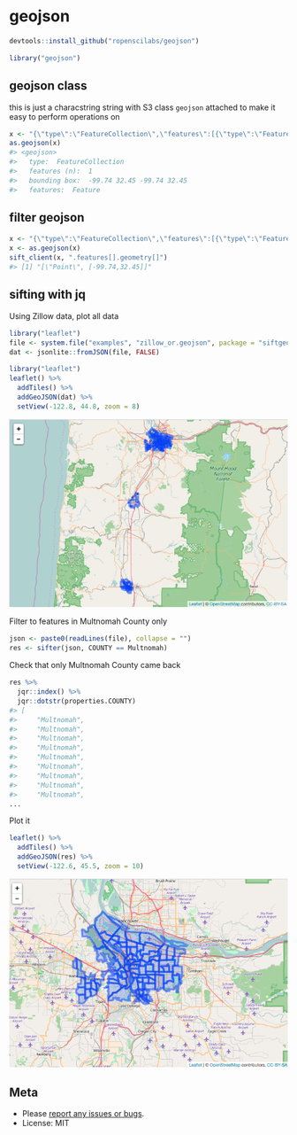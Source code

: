 geojson
=======




```r
devtools::install_github("ropenscilabs/geojson")
```


```r
library("geojson")
```

## geojson class

this is just a characstring string with S3 class `geojson` attached to make it easy to perform operations on


```r
x <- "{\"type\":\"FeatureCollection\",\"features\":[{\"type\":\"Feature\",\"geometry\":{\"type\":\"Point\",\"coordinates\":[-99.74,32.45]},\"properties\":{}}]}"
as.geojson(x)
#> <geojson> 
#>   type:  FeatureCollection 
#>   features (n):  1 
#>   bounding box:  -99.74 32.45 -99.74 32.45 
#>   features:  Feature
```

## filter geojson


```r
x <- "{\"type\":\"FeatureCollection\",\"features\":[{\"type\":\"Feature\",\"geometry\":{\"type\":\"Point\",\"coordinates\":[-99.74,32.45]},\"properties\":{}}]}"
x <- as.geojson(x)
sift_client(x, ".features[].geometry[]")
#> [1] "[\"Point\", [-99.74,32.45]]"
```

## sifting with jq

Using Zillow data, plot all data


```r
library("leaflet")
file <- system.file("examples", "zillow_or.geojson", package = "siftgeojson")
dat <- jsonlite::fromJSON(file, FALSE)
```


```r
library("leaflet")
leaflet() %>%
  addTiles() %>%
  addGeoJSON(dat) %>%
  setView(-122.8, 44.8, zoom = 8)
```

![alldata](inst/img/one.png)

Filter to features in Multnomah County only


```r
json <- paste0(readLines(file), collapse = "")
res <- sifter(json, COUNTY == Multnomah)
```

Check that only Multnomah County came back


```r
res %>%
  jqr::index() %>%
  jqr::dotstr(properties.COUNTY)
#> [
#>     "Multnomah",
#>     "Multnomah",
#>     "Multnomah",
#>     "Multnomah",
#>     "Multnomah",
#>     "Multnomah",
#>     "Multnomah",
#>     "Multnomah",
#>     "Multnomah",
...
```

Plot it


```r
leaflet() %>%
  addTiles() %>%
  addGeoJSON(res) %>%
  setView(-122.6, 45.5, zoom = 10)
```

![alldata](inst/img/two.png)

## Meta

* Please [report any issues or bugs](https://github.com/ropenscilabs/sifter/issues).
* License: MIT

